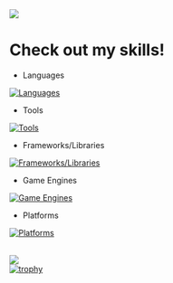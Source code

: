 <img src="https://capsule-render.vercel.app/api?type=waving&height=300&color=gradient&text=Kaan&textBg=false&desc=7%20Years%20of%20programming%20experience%20expanding%20to%20Game%20Development,%20Tools,%20Modding%20and%20more.&fontAlign=50&strokeWidth=0&descAlignY=60&descSize=15&animation=fadeIn" />

# Check out my skills!
- Languages
  
[![Languages](https://skillicons.dev/icons?i=cs,css,cpp,html,java,js,lua,php,python,rust,ts)](https://skillicons.dev)
- Tools
  
[![Tools](https://skillicons.dev/icons?i=blender,git,visualstudio,vscode,vscodium,rider,idea,notion,github)](https://skillicons.dev)
- Frameworks/Libraries
  
[![Frameworks/Libraries](https://skillicons.dev/icons?i=react,nodejs,svelte,npm,pnpm,webpack)](https://skillicons.dev)
- Game Engines
  
[![Game Engines](https://skillicons.dev/icons?i=godot,unity,unreal)](https://skillicons.dev)
- Platforms
  
[![Platforms](https://skillicons.dev/icons?i=windows)](https://skillicons.dev/icons)

\
![](https://komarev.com/ghpvc/?username=zrodevkaan&color=FAC151)
\
[![trophy](https://github-profile-trophy.vercel.app/?username=zrodevkaan&theme=darkhub)](https://github.com/ryo-ma/github-profile-trophy)
